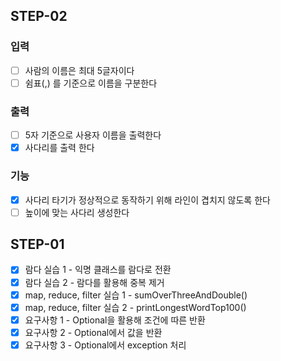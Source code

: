 ## STEP-02

### 입력

* [ ] 사람의 이름은 최대 5글자이다
* [ ] 쉼표(,) 를 기준으로 이름을 구분한다

### 출력

* [ ] 5자 기준으로 사용자 이름을 출력한다
* [X] 사다리를 출력 한다

### 기능

* [X] 사다리 타기가 정상적으로 동작하기 위해 라인이 겹치지 않도록 한다
* [ ] 높이에 맞는 사다리 생성한다

## STEP-01

* [X] 람다 실습 1 - 익명 클래스를 람다로 전환
* [X] 람다 실습 2 - 람다를 활용해 중복 제거
* [X] map, reduce, filter 실습 1 - sumOverThreeAndDouble()
* [X] map, reduce, filter 실습 2 - printLongestWordTop100()
* [X] 요구사항 1 - Optional을 활용해 조건에 따른 반환
* [X] 요구사항 2 - Optional에서 값을 반환
* [X] 요구사항 3 - Optional에서 exception 처리